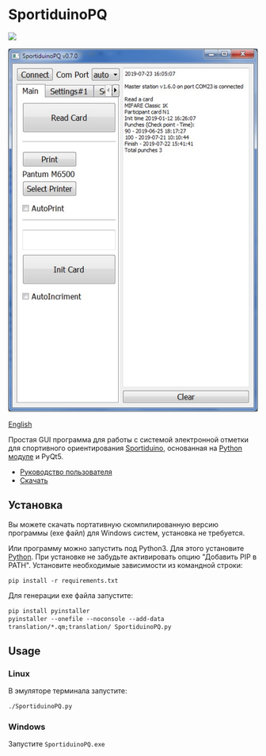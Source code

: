 # SportiduinoPQ

![](https://github.com/sportiduino/SportiduinoPQ/workflows/Python%20package/badge.svg)

![Скриншот SportiduinoPQ](/images/main1.JPG)

[English](README.md)

Простая GUI программа для работы с системой электронной отметки для спортивного ориентирования [Sportiduino](https://github.com/sportiduino/sportiduino),
основанная на [Python модуле](https://github.com/sportiduino/sportiduinoPython) и PyQt5.

- [Руководство пользователя](https://github.com/sportiduino/sportiduino/blob/master/Doc/ru/UserManual.md)
- [Скачать](https://github.com/sportiduino/SportiduinoPQ/releases)


## Установка

Вы можете скачать портативную скомпилированную версию программы (exe файл) для Windows систем, установка не требуется.

Или программу можно запустить под Python3.
Для этого установите [Python](https://www.python.org/).
При установке не забудьте активировать опцию "Добавить PIP в PATH".
Установите необходимые зависимости из командной строки:

```commandline
pip install -r requirements.txt
```

Для генерации exe файла запустите:

```commandline
pip install pyinstaller
pyinstaller --onefile --noconsole --add-data translation/*.qm;translation/ SportiduinoPQ.py
```

## Usage

### Linux

В эмуляторе терминала запустите:

```sh
./SportiduinoPQ.py
```

### Windows

Запустите `SportiduinoPQ.exe`

